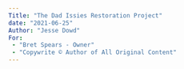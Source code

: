 ```yaml
---
Title: "The Dad Issies Restoration Project"
date: "2021-06-25"
Author: "Jesse Dowd"
For: 
 - "Bret Spears - Owner"
 - "Copywrite © Author of All Original Content"
---
```

